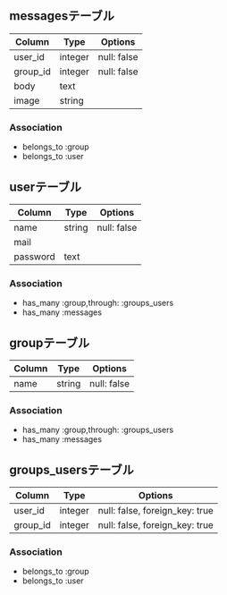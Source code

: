 ## messagesテーブル

|Column|Type|Options|
|------|----|-------|
|user_id|integer|null: false|
|group_id|integer|null: false|
|body|text||
|image|string||

### Association
- belongs_to :group
- belongs_to :user

## userテーブル

|Column|Type|Options|
|------|----|-------|
|name|string|null: false|
|mail|||
|password|text||

### Association
- has_many :group,through: :groups_users
- has_many :messages

## groupテーブル

|Column|Type|Options|
|------|----|-------|
|name|string|null: false|

### Association
- has_many :group,through: :groups_users
- has_many :messages


## groups_usersテーブル

|Column|Type|Options|
|------|----|-------|
|user_id | integer | null: false, foreign_key: true|
|group_id | integer | null: false, foreign_key: true|

### Association
- belongs_to :group
- belongs_to :user